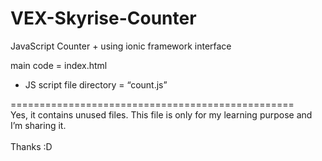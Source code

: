 <h1 class="code-line" data-line-start=0 data-line-end=1 ><a id="VEXSkyriseCounter_0"></a>VEX-Skyrise-Counter</h1> <p class="has-line-data" data-line-start="3" data-line-end="4">JavaScript Counter + using ionic framework interface</p> <p class="has-line-data" data-line-start="5" data-line-end="6">main code = index.html</p> <ul> <li class="has-line-data" data-line-start="6" data-line-end="8"> JS script file directory = “count.js”</li> </ul> 



<p class="has-line-data" data-line-start="8" data-line-end="13">



=================================================<br> Yes, it contains unused files.
This file is only for my learning purpose and I’m sharing it. <br> 
<br> Thanks :D</p>
